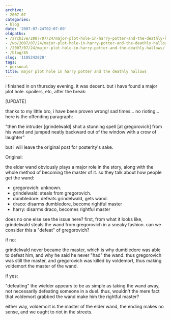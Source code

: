 ```yaml
---
archive:
- 2007-07
categories:
- blog
date: '2007-07-24T02:07:00'
oldpaths:
- /archive/2007/07/24/major-plot-hole-in-harry-potter-and-the-deathly-hallows.html
- /wp/2007/07/24/major-plot-hole-in-harry-potter-and-the-deathly-hallows/
- /2007/07/24/major-plot-hole-in-harry-potter-and-the-deathly-hallows/
- /blog/85
slug: '1185242820'
tags:
- personal
title: major plot hole in harry potter and the deathly hallows
---
```


i finished in on thursday evening. it was decent. but i have found a major
plot hole. spoilers, etc, after the break:

[UPDATE]

thanks to my little bro, i have been proven wrong! sad times... no
rioting... here is the offending paragraph:

"then the intruder [grindelwald] shot a stunning spell [at gregorovich]
from his wand and jumped neatly backward out of the window with a crow of
laughter"

but i will leave the original post for posterity's sake.

Original:

the elder wand obviously plays a major role in the story, along with the
whole method of becoming the master of it. so they talk about how people
get the wand:

- gregorovich: unknown.
- grindelwald: steals from gregorovich.
- dumbledore: defeats grindelwald, gets wand.
- draco: disarms dumbledore, become rightful master
- harry: disarms draco, becomes rightful master

does no one else see the issue here? first, from what it looks like,
grindelwald steals the wand from gregorovich in a sneaky fashion. can we
consider this a "defeat" of gregorovich?

if no:

grindelwald never became the master, which is why dumbledore was able to
defeat him, and why he said he never "had" the wand. thus gregorovich was
still the master, and gregorovich was killed by voldemort, thus making
voldemort the master of the wand.

if yes:

"defeating" the wielder appears to be as simple as taking the wand away,
not necessarily defeating someone in a duel. thus, wouldn't the mere fact
that voldemort grabbed the wand make him the rightful master?

either way, voldemort is the master of the elder wand, the ending makes no
sense, and we ought to riot in the streets.

